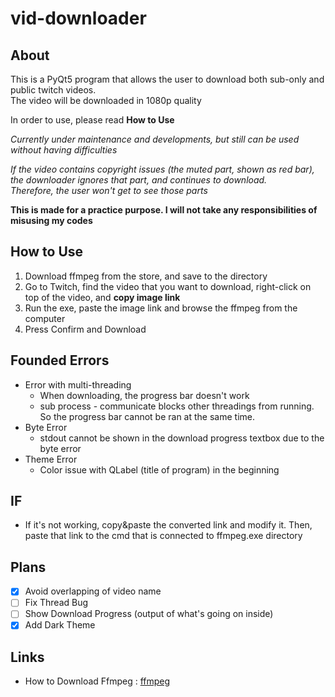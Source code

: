 # vid-downloader
About 
-------
This is a PyQt5 program that allows the user to download both sub-only and public twitch videos.  
The video will be downloaded in 1080p quality

In order to use, please read **How to Use**

*Currently under maintenance and developments, but still can be used without having difficulties*  

*If the video contains copyright issues (the muted part, shown as red bar), the downloader ignores that part, and continues to download.*    
*Therefore, the user won't get to see those parts*

**This is made for a practice purpose. I will not take any responsibilities of misusing my codes**

How to Use
-------------
1. Download ffmpeg from the store, and save to the directory
2. Go to Twitch, find the video that you want to download, right-click on top of the video, and **copy image link**
3. Run the exe, paste the image link and browse the ffmpeg from the computer
4. Press Confirm and Download

Founded Errors
------------
* Error with multi-threading
  * When downloading, the progress bar doesn't work
  * sub process - communicate blocks other threadings from running. So the progress bar cannot be ran at the same time.
* Byte Error
  * stdout cannot be shown in the download progress textbox due to the byte error
* Theme Error
  * Color issue with QLabel (title of program) in the beginning

IF
-----
* If it's not working, copy&paste the converted link and modify it. Then, paste that link to the cmd that is connected to ffmpeg.exe directory

Plans
----
- [X] Avoid overlapping of video name
- [ ] Fix Thread Bug
- [ ] Show Download Progress (output of what's going on inside)
- [X] Add Dark Theme

Links
---
* How to Download Ffmpeg : [ffmpeg](https://www.wikihow.com/Install-FFmpeg-on-Windows)
